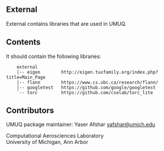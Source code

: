 External
------------

External contains libraries that are used in UMUQ.

Contents
----------------

It should contain the following libraries:

````
    external
    |-- eigen        http://eigen.tuxfamily.org/index.php?title=Main_Page
    |-- flann        https://www.cs.ubc.ca/research/flann/
    |-- googletest   https://github.com/google/googletest
    `-- torc         https://github.com/cselab/torc_lite
````

Contributors
------------
UMUQ package maintainer: Yaser Afshar <yafshar@umich.edu>  

Computational Aerosciences Laboratory<br>
University of Michigan, Ann Arbor